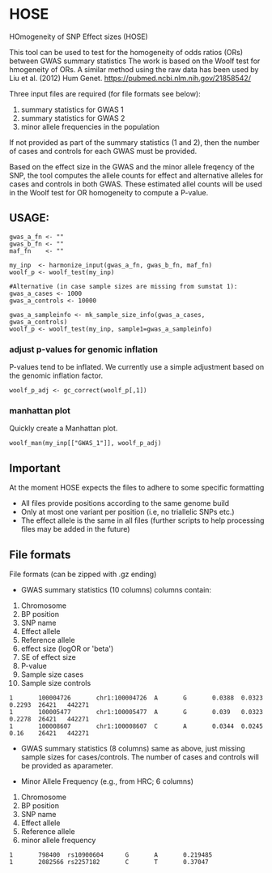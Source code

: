 # HOSE
HOmogeneity of SNP Effect sizes (HOSE)

This tool can be used to test for the homogeneity of odds ratios (ORs)
between GWAS summary statistics The work is based on the Woolf test for hmogeneity of ORs.
A similar method using the raw data has been used by Liu et al. (2012) Hum Genet.
https://pubmed.ncbi.nlm.nih.gov/21858542/

Three input files are required (for file formats see below):
1) summary statistics for GWAS 1
2) summary statistics for GWAS 2
3) minor allele frequencies in the population

If not provided as part of the summary statistics (1 and 2), then the number of cases and controls for each
GWAS must be provided.

Based on the effect size in the GWAS and the minor allele freqency of the SNP,
the tool computes the allele counts for effect and alternative alleles for cases and controls
in both GWAS. These estimated allel counts will be used in the Woolf test for OR homogeneity to
compute a P-value.

## USAGE:

```
gwas_a_fn <- ""
gwas_b_fn <- ""
maf_fn    <- ""

my_inp  <- harmonize_input(gwas_a_fn, gwas_b_fn, maf_fn)
woolf_p <- woolf_test(my_inp)

#Alternative (in case sample sizes are missing from sumstat 1):
gwas_a_cases <- 1000
gwas_a_controls <- 10000

gwas_a_sampleinfo <- mk_sample_size_info(gwas_a_cases, gwas_a_controls)
woolf_p <- woolf_test(my_inp, sample1=gwas_a_sampleinfo)
```

### adjust p-values for genomic inflation
P-values tend to be inflated. We currently use a simple adjustment based on
the genomic inflation factor.

```
woolf_p_adj <- gc_correct(woolf_p[,1])
```

### manhattan plot
Quickly create a Manhattan plot.

```
woolf_man(my_inp[["GWAS_1"]], woolf_p_adj)
```

## Important
At the moment HOSE expects the files to adhere to some specific formatting 
- All files provide positions according to the same genome build
- Only at most one variant per position (i.e, no triallelic SNPs etc.)
- The effect allele is the same in all files (further scripts to help processing files may be added in the future)


## File formats
File formats (can be zipped with .gz ending)
- GWAS summary statistics (10 columns)
columns contain:
1. Chromosome
2. BP position
3. SNP name
4. Effect allele
5. Reference allele
6. effect size (logOR or 'beta')
7. SE of effect size
8. P-value
9. Sample size cases
10. Sample size controls

```
1       100004726       chr1:100004726  A       G       0.0388  0.0323  0.2293  26421   442271
1       100005477       chr1:100005477  A       G       0.039   0.0323  0.2278  26421   442271
1       100008607       chr1:100008607  C       A       0.0344  0.0245  0.16    26421   442271
```

- GWAS summary statistics (8 columns)
same as above, just missing sample sizes for cases/controls. The number of cases and controls will be provided as aparameter.

- Minor Allele Frequency (e.g., from HRC; 6 columns)
1. Chromosome
2. BP position
3. SNP name
4. Effect allele
5. Reference allele
6. minor allele frequency

```
1       798400  rs10900604      G       A       0.219485
1       2082566 rs2257182       C       T       0.37047
```
